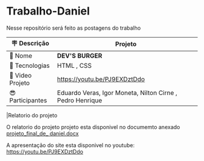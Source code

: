 # Trabalho-Daniel  
Nesse repositório será feito as postagens do trabalho

| :placard: Descrição |  Projeto    |
| -------------  | --- |
| :open_file_folder: Nome        | **DEV'S BURGER**
| :diamond_shape_with_a_dot_inside: Tecnologias | HTML , CSS
| :rocket: Video Projeto          | https://youtu.be/PJ9EXDztDdo
|  :sunglasses:Participantes  | Eduardo Veras, Igor Moneta, Nilton Cirne , Pedro Henrique |

|Relatorio do projeto 

O relatorio do projeto projeto esta disponivel no documemto anexado 
[projeto_final_de_ daniel.docx](https://github.com/duduveras/PROJETO_DEV_S_BURGER/files/11752224/projeto_final_de_.daniel.docx)


A apresentação do site esta disponivel no youtube: https://youtu.be/PJ9EXDztDdo
